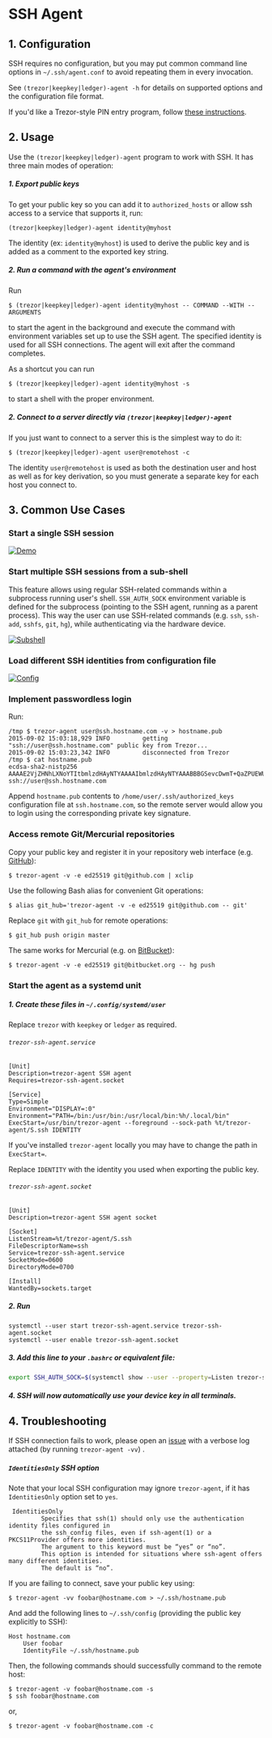 # SSH Agent

## 1. Configuration

SSH requires no configuration, but you may put common command line options in `~/.ssh/agent.conf` to avoid repeating them in every invocation.

See `(trezor|keepkey|ledger)-agent -h` for details on supported options and the configuration file format.

If you'd like a Trezor-style PIN entry program, follow [these instructions](README-PINENTRY.md).

## 2. Usage

Use the `(trezor|keepkey|ledger)-agent` program to work with SSH. It has three main modes of operation:

##### 1. Export public keys

To get your public key so you can add it to `authorized_hosts` or allow
ssh access to a service that supports it, run:

```
(trezor|keepkey|ledger)-agent identity@myhost
```

The identity (ex: `identity@myhost`) is used to derive the public key and is added as a comment to the exported key string.

##### 2. Run a command with the agent's environment

Run

```
$ (trezor|keepkey|ledger)-agent identity@myhost -- COMMAND --WITH --ARGUMENTS
```

to start the agent in the background and execute the command with environment variables set up to use the SSH agent.  The specified identity is used for all SSH connections.  The agent will exit after the command completes.

As a shortcut you can run

```
$ (trezor|keepkey|ledger)-agent identity@myhost -s
```

to start a shell with the proper environment.

##### 2. Connect to a server directly via `(trezor|keepkey|ledger)-agent`

If you just want to connect to a server this is the simplest way to do it:

```
$ (trezor|keepkey|ledger)-agent user@remotehost -c
```

The identity `user@remotehost` is used as both the destination user and host as well as for key derivation, so you must generate a separate key for each host you connect to.

## 3. Common Use Cases

### Start a single SSH session
[![Demo](https://asciinema.org/a/22959.png)](https://asciinema.org/a/22959)

### Start multiple SSH sessions from a sub-shell

This feature allows using regular SSH-related commands within a subprocess running user's shell.
`SSH_AUTH_SOCK` environment variable is defined for the subprocess (pointing to the SSH agent, running as a parent process).
This way the user can use SSH-related commands (e.g. `ssh`, `ssh-add`, `sshfs`, `git`, `hg`), while authenticating via the hardware device.

[![Subshell](https://asciinema.org/a/33240.png)](https://asciinema.org/a/33240)

### Load different SSH identities from configuration file

[![Config](https://asciinema.org/a/bdxxtgctk5syu56yfz8lcp7ny.png)](https://asciinema.org/a/bdxxtgctk5syu56yfz8lcp7ny)

### Implement passwordless login

Run:

	/tmp $ trezor-agent user@ssh.hostname.com -v > hostname.pub
	2015-09-02 15:03:18,929 INFO         getting "ssh://user@ssh.hostname.com" public key from Trezor...
	2015-09-02 15:03:23,342 INFO         disconnected from Trezor
	/tmp $ cat hostname.pub
	ecdsa-sha2-nistp256 AAAAE2VjZHNhLXNoYTItbmlzdHAyNTYAAAAIbmlzdHAyNTYAAABBBGSevcDwmT+QaZPUEWUUjTeZRBICChxMKuJ7dRpBSF8+qt+8S1GBK5Zj8Xicc8SHG/SE/EXKUL2UU3kcUzE7ADQ= ssh://user@ssh.hostname.com

Append `hostname.pub` contents to `/home/user/.ssh/authorized_keys`
configuration file at `ssh.hostname.com`, so the remote server
would allow you to login using the corresponding private key signature.

### Access remote Git/Mercurial repositories

Copy your public key and register it in your repository web interface (e.g. [GitHub](https://help.github.com/articles/adding-a-new-ssh-key-to-your-github-account/)):

	$ trezor-agent -v -e ed25519 git@github.com | xclip

Use the following Bash alias for convenient Git operations:

	$ alias git_hub='trezor-agent -v -e ed25519 git@github.com -- git'

Replace `git` with `git_hub` for remote operations:

	$ git_hub push origin master

The same works for Mercurial (e.g. on [BitBucket](https://confluence.atlassian.com/bitbucket/set-up-ssh-for-mercurial-728138122.html)):

	$ trezor-agent -v -e ed25519 git@bitbucket.org -- hg push

### Start the agent as a systemd unit

##### 1. Create these files in `~/.config/systemd/user`

Replace `trezor` with `keepkey` or `ledger` as required.

###### `trezor-ssh-agent.service`

````
[Unit]
Description=trezor-agent SSH agent
Requires=trezor-ssh-agent.socket

[Service]
Type=Simple
Environment="DISPLAY=:0"
Environment="PATH=/bin:/usr/bin:/usr/local/bin:%h/.local/bin"
ExecStart=/usr/bin/trezor-agent --foreground --sock-path %t/trezor-agent/S.ssh IDENTITY
````

If you've installed `trezor-agent` locally you may have to change the path in `ExecStart=`.

Replace `IDENTITY` with the identity you used when exporting the public key.

###### `trezor-ssh-agent.socket`

````
[Unit]
Description=trezor-agent SSH agent socket

[Socket]
ListenStream=%t/trezor-agent/S.ssh
FileDescriptorName=ssh
Service=trezor-ssh-agent.service
SocketMode=0600
DirectoryMode=0700

[Install]
WantedBy=sockets.target
````

##### 2. Run

```
systemctl --user start trezor-ssh-agent.service trezor-ssh-agent.socket
systemctl --user enable trezor-ssh-agent.socket
```

##### 3. Add this line to your `.bashrc` or equivalent file:

```bash
export SSH_AUTH_SOCK=$(systemctl show --user --property=Listen trezor-ssh-agent.socket | grep -o "/run.*")
```

##### 4. SSH will now automatically use your device key in all terminals.

## 4. Troubleshooting

If SSH connection fails to work, please open an [issue](https://github.com/romanz/trezor-agent/issues)
with a verbose log attached (by running `trezor-agent -vv`) .

##### `IdentitiesOnly` SSH option

Note that your local SSH configuration may ignore `trezor-agent`, if it has `IdentitiesOnly` option set to `yes`.

     IdentitiesOnly
             Specifies that ssh(1) should only use the authentication identity files configured in
             the ssh_config files, even if ssh-agent(1) or a PKCS11Provider offers more identities.
             The argument to this keyword must be “yes” or “no”.
             This option is intended for situations where ssh-agent offers many different identities.
             The default is “no”.

If you are failing to connect, save your public key using:

	$ trezor-agent -vv foobar@hostname.com > ~/.ssh/hostname.pub

And add the following lines to `~/.ssh/config` (providing the public key explicitly to SSH):

	Host hostname.com
		User foobar
		IdentityFile ~/.ssh/hostname.pub

Then, the following commands should successfully command to the remote host:

	$ trezor-agent -v foobar@hostname.com -s
	$ ssh foobar@hostname.com

or,

	$ trezor-agent -v foobar@hostname.com -c
